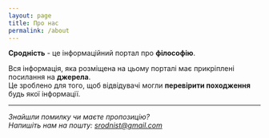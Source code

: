```yaml
---
layout: page
title: Про нас
permalink: /about
---
```


**Сродність** - це інформаційний портал про **філософію**.

Вся інформація, яка розміщена на цьому порталі має прикріплені посилання на **джерела**.   
Це зроблено для того, щоб відвідувачі могли **перевірити походження** будь якої інформації.


---

*Знайшли помилку чи маєте пропозицію?  
Напишіть нам на пошту: [srodnist@gmail.com](mailto:srodnist@gmail.com)*
